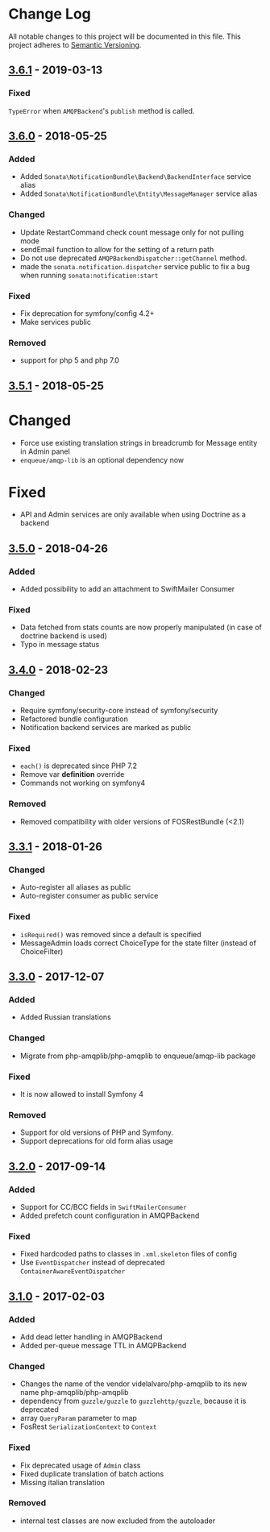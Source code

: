 # Change Log
All notable changes to this project will be documented in this file.
This project adheres to [Semantic Versioning](http://semver.org/).

## [3.6.1](https://github.com/sonata-project/SonataNotificationBundle/compare/3.6.0...3.6.1) - 2019-03-13
### Fixed
`TypeError` when `AMQPBackend`'s `publish` method is called.

## [3.6.0](https://github.com/sonata-project/SonataNotificationBundle/compare/3.5.1...3.6.0) - 2018-05-25

### Added
- Added `Sonata\NotificationBundle\Backend\BackendInterface` service alias
- Added `Sonata\NotificationBundle\Entity\MessageManager` service alias

### Changed
- Update RestartCommand check count message only for not pulling mode
- sendEmail function to allow for the setting of a return path
- Do not use deprecated `AMQPBackendDispatcher::getChannel` method.
- made the `sonata.notification.dispatcher` service public to fix a bug when running `sonata:notification:start`

### Fixed
- Fix deprecation for symfony/config 4.2+
- Make services public

### Removed
- support for php 5 and php 7.0

## [3.5.1](https://github.com/sonata-project/SonataNotificationBundle/compare/3.5.0...3.5.1) - 2018-05-25
# Changed
- Force use existing translation strings in breadcrumb for Message entity in Admin panel
- `enqueue/amqp-lib` is an optional dependency now

# Fixed
- API and Admin services are only available when using Doctrine as a backend

## [3.5.0](https://github.com/sonata-project/SonataNotificationBundle/compare/3.4.0...3.5.0) - 2018-04-26
### Added
- Added possibility to add an attachment to SwiftMailer Consumer

### Fixed
- Data fetched from stats counts are now properly manipulated (in case of doctrine backend is used)
- Typo in message status

## [3.4.0](https://github.com/sonata-project/SonataNotificationBundle/compare/3.3.1...3.4.0) - 2018-02-23
### Changed
- Require symfony/security-core instead of symfony/security
- Refactored bundle configuration
- Notification backend services are marked as public

### Fixed
- `each()` is deprecated since PHP 7.2
- Remove var **definition** override
- Commands not working on symfony4

### Removed
- Removed compatibility with older versions of FOSRestBundle (<2.1)

## [3.3.1](https://github.com/sonata-project/SonataNotificationBundle/compare/3.3.0...3.3.1) - 2018-01-26
### Changed
- Auto-register all aliases as public
- Auto-register consumer as public service
 
### Fixed
- `isRequired()` was removed since a default is specified
- MessageAdmin loads correct ChoiceType for the state filter (instead of ChoiceFilter)

## [3.3.0](https://github.com/sonata-project/SonataNotificationBundle/compare/3.2.0...3.3.0) - 2017-12-07
### Added
- Added Russian translations

### Changed
- Migrate from php-amqplib/php-amqplib to enqueue/amqp-lib package

### Fixed
- It is now allowed to install Symfony 4

### Removed
- Support for old versions of PHP and Symfony.
- Support deprecations for old form alias usage

## [3.2.0](https://github.com/sonata-project/SonataNotificationBundle/compare/3.1.0...3.2.0) - 2017-09-14
### Added
- Support for CC/BCC fields in `SwiftMailerConsumer`
- Added prefetch count configuration in AMQPBackend

### Fixed
- Fixed hardcoded paths to classes in `.xml.skeleton` files of config
- Use `EventDispatcher` instead of deprecated `ContainerAwareEventDispatcher`

## [3.1.0](https://github.com/sonata-project/SonataNotificationBundle/compare/3.0.0...3.1.0) - 2017-02-03
### Added
- Add dead letter handling in AMQPBackend
- Added per-queue message TTL in AMQPBackend

### Changed
- Changes the name of the vendor videlalvaro/php-amqplib to its new name php-amqplib/php-amqplib
- dependency from `guzzle/guzzle` to `guzzlehttp/guzzle`, because it is deprecated
- array `QueryParam` parameter to map
- FosRest `SerializationContext` to `Context`

### Fixed
- Fix deprecated usage of `Admin` class
- Fixed duplicate translation of batch actions
- Missing italian translation

### Removed
- internal test classes are now excluded from the autoloader

